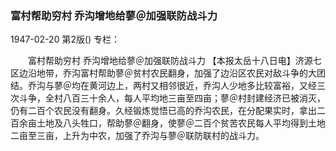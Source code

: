 ### 富村帮助穷村  乔沟增地给蓼＠加强联防战斗力

1947-02-20
第2版()
专栏：

　　富村帮助穷村
    乔沟增地给蓼＠加强联防战斗力
    【本报太岳十八日电】济源七区边沿地带，乔沟富村帮助蓼＠贫村农民翻身，加强了边沿区农民对敌斗争的大团结。乔沟与蓼＠均在黄河边上，两村又相邻很近，乔沟人少地多比较富裕，又经三次斗争，全村八百三十余人，每人平均地三亩至四亩；蓼＠村封建经济已被消灭，仍有二百个农民没有翻身。久经锻炼觉悟已高的乔沟农民，在分配果实时，拿出二百余亩土地及八头牲口，帮助蓼＠翻身，使蓼＠二百个贫苦农民每人平均得到土地二亩至三亩，上升为中农，加强了乔沟与蓼＠联防联村的战斗力。
